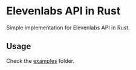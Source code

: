 # Elevenlabs API in Rust

Simple implementation for Elevenlabs API in Rust.

## Usage

Check the [examples](examples) folder.
